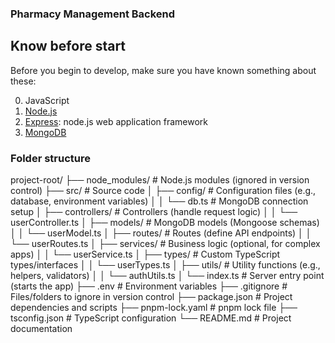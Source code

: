 ### Pharmacy Management Backend



## Know before start
Before you begin to develop, make sure you have known something about these:

0. JavaScript
1. [Node.js](http://nodejs.org/api/)
2. [Express](https://expressjs.com/): node.js web application framework
3. [MongoDB](https://www.mongodb.com/)
   


### Folder structure
project-root/
├── node_modules/          # Node.js modules (ignored in version control)
├── src/                   # Source code
│   ├── config/            # Configuration files (e.g., database, environment variables)
│   │   └── db.ts          # MongoDB connection setup
│   ├── controllers/       # Controllers (handle request logic)
│   │   └── userController.ts
│   ├── models/            # MongoDB models (Mongoose schemas)
│   │   └── userModel.ts
│   ├── routes/            # Routes (define API endpoints)
│   │   └── userRoutes.ts
│   ├── services/          # Business logic (optional, for complex apps)
│   │   └── userService.ts
│   ├── types/             # Custom TypeScript types/interfaces
│   │   └── userTypes.ts
│   ├── utils/             # Utility functions (e.g., helpers, validators)
│   │   └── authUtils.ts
│   └── index.ts          # Server entry point (starts the app)
├── .env                   # Environment variables
├── .gitignore             # Files/folders to ignore in version control
├── package.json           # Project dependencies and scripts
├── pnpm-lock.yaml         # pnpm lock file
├── tsconfig.json          # TypeScript configuration
└── README.md              # Project documentation

